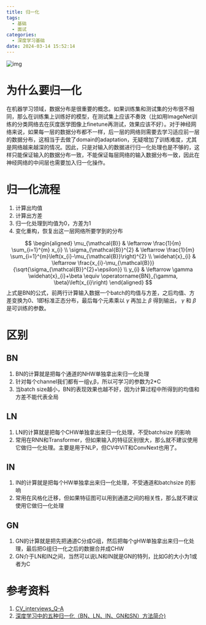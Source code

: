 ```yaml
---
title: 归一化
tags:
  - 基础
  - 面试
categories:
  - 深度学习基础
date: 2024-03-14 15:52:14
---
```

![img](https://i.loli.net/2020/05/16/TgzlieXhawU1m6o.png)
# 为什么要归一化

在机器学习领域，数据分布是很重要的概念。如果训练集和测试集的分布很不相同，那么在训练集上训练好的模型，在测试集上应该不奏效（比如用ImageNet训练的分类网络去在灰度医学图像上finetune再测试，效果应该不好）。对于神经网络来说，如果每一层的数据分布都不一样，后一层的网络则需要去学习适应前一层的数据分布，这相当于去做了domain的adaptation，无疑增加了训练难度，尤其是网络越来越深的情况。因此，只是对输入的数据进行归一化处理也是不够的，这样只能保证输入的数据分布一致，不能保证每层网络的输入数据分布一致，因此在神经网络的中间层也需要加入归一化操作。
# 归一化流程

1. 计算出均值  
2. 计算出方差  
3. 归一化处理到均值为0，方差为1  
4. 变化重构，恢复出这一层网络所要学到的分布

$$
\begin{aligned}
\mu_{\mathcal{B}} & \leftarrow \frac{1}{m} \sum_{i=1}^{m} x_{i} \\
\sigma_{\mathcal{B}}^{2} & \leftarrow \frac{1}{m} \sum_{i=1}^{m}\left(x_{i}-\mu_{\mathcal{B}}\right)^{2} \\
\widehat{x}_{i} & \leftarrow \frac{x_{i}-\mu_{\mathcal{B}}}{\sqrt{\sigma_{\mathcal{B}}^{2}+\epsilon}} \\
y_{i} & \leftarrow \gamma \widehat{x}_{i}+\beta \equiv \operatorname{BN}_{\gamma, \beta}\left(x_{i}\right) 
\end{aligned} 
$$
上式是BN的公式，前两行计算输入数据一个batch的均值与方差，之后均值、方差变换为0、1即标准正态分布，最后每个元素乘以 $\gamma$ 再加上 $\beta$ 得到输出， $\gamma$ 和 $\beta$ 是可训练的参数。
# 区别

## BN

1. BN的计算就是把每个通道的NHW单独拿出来归一化处理  
2. 针对每个channel我们都有一组γ,β，所以可学习的参数为2*C  
3. 当batch size越小，BN的表现效果也越不好，因为计算过程中所得到的均值和方差不能代表全局
## LN

1. LN的计算就是把每个CHW单独拿出来归一化处理，不受batchsize 的影响  
2. 常用在RNN和Transformer，但如果输入的特征区别很大，那么就不建议使用它做归一化处理。主要是用于NLP，但CV中ViT和ConvNext也用了。
## IN
1. IN的计算就是把每个HW单独拿出来归一化处理，不受通道和batchsize 的影响  
2. 常用在风格化迁移，但如果特征图可以用到通道之间的相关性，那么就不建议使用它做归一化处理
## GN
1. GN的计算就是把先把通道C分成G组，然后把每个gHW单独拿出来归一化处理，最后把G组归一化之后的数据合并成CHW  
2. GN介于LN和IN之间，当然可以说LN和IN就是GN的特列，比如G的大小为1或者为C

# 参考资料

1. [CV_interviews_Q-A](https://github.com/GYee/CV_interviews_Q-A)
2. [深度学习中的五种归一化（BN、LN、IN、GN和SN）方法简介)](https://imgtec.eetrend.com/blog/2020/100050744.html)
